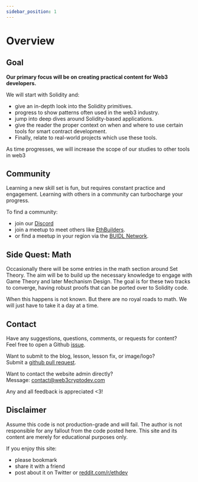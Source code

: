 ```yaml
---
sidebar_position: 1
---
```


# Overview

## Goal

**Our primary focus will be on creating practical content for Web3 developers.**

We will start with Solidity and:

- give an in-depth look into the Solidity primitives.
- progress to show patterns often used in the web3 industry.
- jump into deep dives around Solidity-based applications.
- give the reader the proper context on when and where to use certain tools for smart contract development.
- Finally, relate to real-world projects which use these tools.

As time progresses, we will increase the scope of our studies to other tools in web3

## Community

Learning a new skill set is fun, but requires constant practice and engagement. Learning with others in a community can turbocharge your progress.

To find a community:

- join our [Discord](https://discord.gg/PqVhBKxSKb)
- join a meetup to meet others like [EthBuilders](https://www.meetup.com/ethbuilders/).
- or find a meetup in your region via the [BUIDL Network](https://www.meetup.com/pro/buidl/).

## Side Quest: Math

Occasionally there will be some entries in the math section around Set Theory. The aim will be to build up the necessary knowledge to engage with Game Theory and later Mechanism Design. The goal is for these two tracks to converge, having robust proofs that can be ported over to Solidity code.

When this happens is not known. But there are no royal roads to math. We will just have to take it a day at a time.

## Contact

Have any suggestions, questions, comments, or requests for content?  
Feel free to open a Github [issue](https://github.com/tesla809/BuildersETH/issues).

Want to submit to the blog, lesson, lesson fix, or image/logo?  
Submit a [github pull request](https://github.com/tesla809/BuildersETH/pulls).

Want to contact the website admin directly?  
Message: contact@web3cryptodev.com

Any and all feedback is appreciated <3!

## Disclaimer

Assume this code is not production-grade and will fail. The author is not responsible for any fallout from the code posted here. This site and its content are merely for educational purposes only.

If you enjoy this site:

- please bookmark
- share it with a friend
- post about it on Twitter or [reddit.com/r/ethdev](https://www.reddit.com/r/ethdev)
